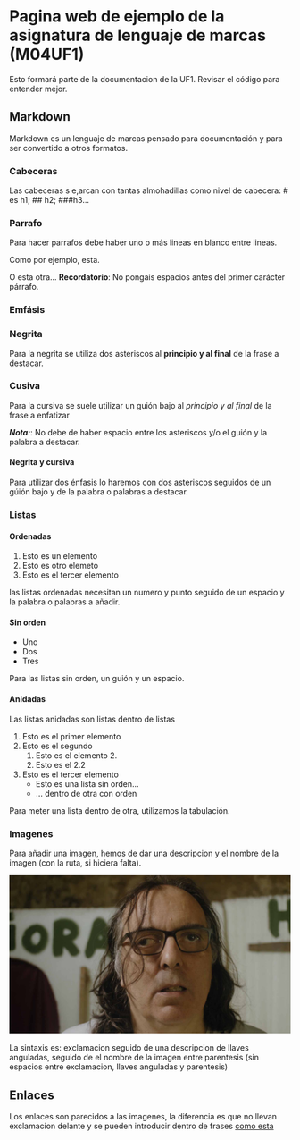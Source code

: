 # Pagina web de ejemplo de la asignatura de lenguaje de marcas (M04UF1)

Esto formará parte de la documentacion de la UF1. Revisar el código para entender mejor.

## Markdown

Markdown es un lenguaje de marcas pensado para documentación y para ser convertido a otros formatos.

### Cabeceras

Las cabeceras s e,arcan con tantas almohadillas como nivel de cabecera: # es h1; ## h2; ###h3...

### Parrafo

Para hacer parrafos debe haber uno o más lineas en blanco entre lineas.

Como por ejemplo, esta.


O esta otra... **Recordatorio**: No pongais espacios antes del primer carácter párrafo.

### Emfásis

### Negrita

Para la negrita se utiliza dos asteriscos al **principio y al final** de la frase a destacar.

### Cusiva

Para la cursiva se suele utilizar un guión bajo al _principio y al final_ de la frase a enfatizar

**_Nota:_**: No debe de haber espacio entre los asteriscos y/o el guión y la palabra a destacar.

#### Negrita y cursiva

Para utilizar dos énfasis lo haremos con dos asteriscos seguidos de un gúión bajo y de la palabra o palabras a destacar.

### Listas

#### Ordenadas

1. Esto es un elemento
2. Esto es otro elemeto
3. Esto es el tercer elemento

las listas ordenadas necesitan un numero y punto seguido de un espacio y la palabra o palabras a añadir.

#### Sin orden

- Uno
- Dos
- Tres

Para las listas sin orden, un guión y un espacio.

#### Anidadas

Las listas anidadas son listas dentro de listas

1. Esto es el primer elemento
2. Esto es el segundo
	1. Esto es el elemento 2.
	2. Esto es el 2.2
3. Esto es el tercer elemento
	- Esto es una lista sin orden...
	- ... dentro de otra con orden

Para meter una lista dentro de otra, utilizamos la tabulación.

### Imagenes

Para añadir una imagen, hemos de dar una descripcion y el nombre de la imagen (con la ruta, si hiciera falta).

![paco el loco](paco.jpg)

La sintaxis es: exclamacion seguido de una descripcion de llaves anguladas, seguido de el nombre de la imagen entre parentesis (sin espacios entre exclamacion, llaves anguladas y parentesis)

## Enlaces

Los enlaces son parecidos a las imagenes, la diferencia es que no llevan exclamacion delante y se pueden introducir dentro de frases [como esta](http://enti.cat)
